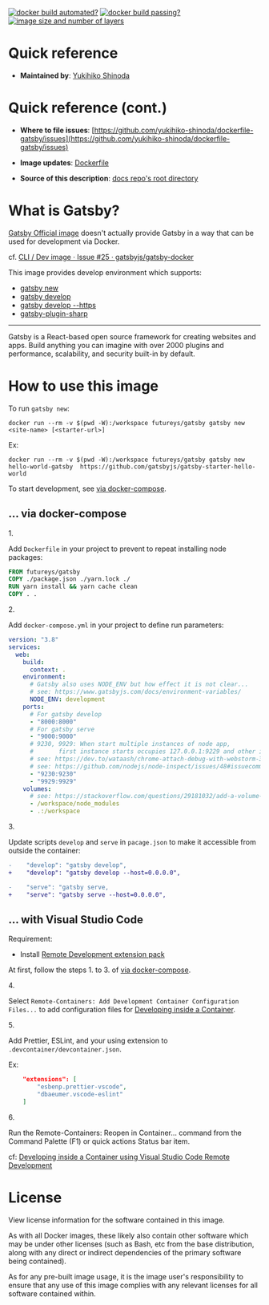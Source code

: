 <!-- markdownlint-disable first-line-h1 -->
[![docker build automated?](https://img.shields.io/docker/cloud/automated/futureys/gatsby.svg)](https://hub.docker.com/r/futureys/gatsby/builds)
[![docker build passing?](https://img.shields.io/docker/cloud/build/futureys/gatsby.svg)](https://hub.docker.com/r/futureys/gatsby/builds)
[![image size and number of layers](https://images.microbadger.com/badges/image/futureys/gatsby.svg)](https://hub.docker.com/r/futureys/gatsby/dockerfile)

# Quick reference

- **Maintained by**: [Yukihiko Shinoda](https://github.com/yukihiko-shinoda)

# Quick reference (cont.)

- **Where to file issues**: [https://github.com/yukihiko-shinoda/dockerfile-gatsby/issues](https://github.com/yukihiko-shinoda/dockerfile-gatsby/issues)

- **Image updates**: [Dockerfile](https://github.com/yukihiko-shinoda/dockerfile-gatsby/blob/master/Dockerfile)

- **Source of this description**: [docs repo's root directory](https://github.com/yukihiko-shinoda/dockerfile-gatsby)

<!-- markdownlint-disable no-trailing-punctuation -->
# What is Gatsby?
<!-- markdownlint-enable no-trailing-punctuation -->

[Gatsby Official image](https://hub.docker.com/r/gatsbyjs/gatsby) doesn't actually provide Gatsby in a way that can be used for development via Docker.

cf. [CLI / Dev image · Issue #25 · gatsbyjs/gatsby-docker](https://github.com/gatsbyjs/gatsby-docker/issues/25)

This image provides develop environment which supports:

- [gatsby new](https://www.gatsbyjs.com/docs/gatsby-cli/#new)
- [gatsby develop](https://www.gatsbyjs.com/docs/gatsby-cli/#develop)
- [gatsby develop --https](https://www.gatsbyjs.com/docs/gatsby-cli/#develop)
- [gatsby-plugin-sharp](https://www.gatsbyjs.com/plugins/gatsby-plugin-sharp/)

---

Gatsby is a React-based open source framework for creating websites and apps.
Build anything you can imagine with over 2000 plugins
and performance, scalability, and security built-in by default.

# How to use this image

To run `gatsby new`:

```console
docker run --rm -v $(pwd -W):/workspace futureys/gatsby gatsby new <site-name> [<starter-url>]
```

Ex:

```console
docker run --rm -v $(pwd -W):/workspace futureys/gatsby gatsby new hello-world-gatsby  https://github.com/gatsbyjs/gatsby-starter-hello-world
```

To start development, see [via docker-compose](#-via-docker-compose).

## ... via docker-compose

1\.

Add `Dockerfile` in your project to prevent to repeat installing node packages:

```Dockerfile
FROM futureys/gatsby
COPY ./package.json ./yarn.lock ./
RUN yarn install && yarn cache clean
COPY . .
```

2\.

Add `docker-compose.yml` in your project to define run parameters:

```yaml
version: "3.8"
services:
  web:
    build:
      context: .
    environment:
      # Gatsby also uses NODE_ENV but how effect it is not clear...
      # see: https://www.gatsbyjs.com/docs/environment-variables/
      NODE_ENV: development
    ports:
      # For gatsby develop
      - "8000:8000"
      # For gatsby serve
      - "9000:9000"
      # 9230, 9929: When start multiple instances of node app,
      #       first instance starts occupies 127.0.0.1:9229 and other instances cannot get to the port
      # see: https://dev.to/wataash/chrome-attach-debug-with-webstorm-328p
      # see: https://github.com/nodejs/node-inspect/issues/48#issuecomment-507889953
      - "9230:9230"
      - "9929:9929"
    volumes:
      # see: https://stackoverflow.com/questions/29181032/add-a-volume-to-docker-but-exclude-a-sub-folder/37898591#37898591
      - /workspace/node_modules
      - .:/workspace
```

3\.

Update scripts `develop` and `serve` in `pacage.json` to make it accessible from outside the container:

```Diff
-    "develop": "gatsby develop",
+    "develop": "gatsby develop --host=0.0.0.0",

-    "serve": "gatsby serve,
+    "serve": "gatsby serve --host=0.0.0.0",
```

## ... with Visual Studio Code

Requirement:

- Install [Remote Development extension pack](https://marketplace.visualstudio.com/items?itemName=ms-vscode-remote.vscode-remote-extensionpack)

At first, follow the steps 1. to 3. of [via docker-compose](#-via-docker-compose).

4\.

Select `Remote-Containers: Add Development Container Configuration Files...` to add configuration files for [Developing inside a Container](https://code.visualstudio.com/docs/remote/containers).

5\.

Add Prettier, ESLint, and your using extension to `.devcontainer/devcontainer.json`.

Ex:

```json
    "extensions": [
        "esbenp.prettier-vscode",
        "dbaeumer.vscode-eslint"
    ]
```

6\.

Run the Remote-Containers: Reopen in Container... command from the Command Palette (F1) or quick actions Status bar item.

cf: [Developing inside a Container using Visual Studio Code Remote Development](https://code.visualstudio.com/docs/remote/containers)

# License

View license information for the software contained in this image.

As with all Docker images, these likely also contain other software which may be under other licenses (such as Bash, etc from the base distribution, along with any direct or indirect dependencies of the primary software being contained).

As for any pre-built image usage, it is the image user's responsibility to ensure that any use of this image complies with any relevant licenses for all software contained within.
